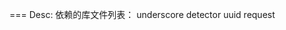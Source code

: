 ===
    Desc:
        依赖的库文件列表：
            underscore
            detector
            uuid
            request
